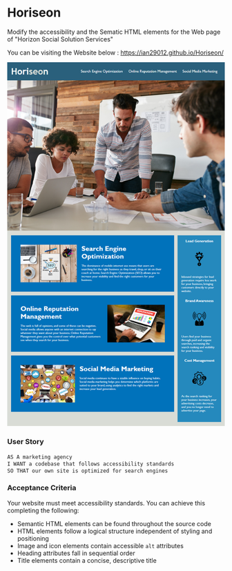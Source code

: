 # Horiseon
Modify the accessibility and the Sematic HTML elements for the Web page of "Horizon Social Solution Services"

You can be visiting the Website below :
https://ian29012.github.io/Horiseon/

![alt text](assets/images/01-html-css-git-challenge-demo.png)

### User Story

```
AS A marketing agency
I WANT a codebase that follows accessibility standards
SO THAT our own site is optimized for search engines
```

### Acceptance Criteria

Your website must meet accessibility standards. You can achieve this completing the following:

* Semantic HTML elements can be found throughout the source code
* HTML elements follow a logical structure independent of styling and positioning
* Image and icon elements contain accessible `alt` attributes
* Heading attributes fall in sequential order
* Title elements contain a concise, descriptive title